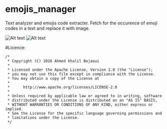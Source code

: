 # emojis_manager
Text analyzer and emojis code extracter. Fetch for the occurence of emoji codes in a text and replace it with image.

![Alt text](https://goo.gl/photos/u3k86ZQRajRfr792A "Optional title")
![Alt text](https://goo.gl/photos/u3k86ZQRajRfr792A "Optional title")



#Licence:

```
/*
 * Copyright (C) 2016 Ahmed khalil Bejaoui
 *
 * Licensed under the Apache License, Version 2.0 (the "License");
 * you may not use this file except in compliance with the License.
 * You may obtain a copy of the License at
 *
 *      http://www.apache.org/licenses/LICENSE-2.0
 *
 * Unless required by applicable law or agreed to in writing, software
 * distributed under the License is distributed on an "AS IS" BASIS,
 * WITHOUT WARRANTIES OR CONDITIONS OF ANY KIND, either express or implied.
 * See the License for the specific language governing permissions and
 * limitations under the License.
 */
```
